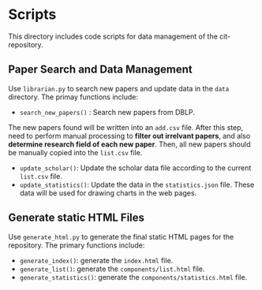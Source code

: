 # Scripts

This directory includes code scripts for data management of the cit-repository.

## Paper Search and Data Management

Use `librarian.py` to search new papers and update data in the `data` directory. The primay functions include:

*  `search_new_papers()` : Search new papers from DBLP. 

  The new papers found will be written into an `add.csv` file. After this step, need to perform manual processing to **filter out irrelvant papers**, and also **determine research field of each new paper**. Then, all new papers should be manually copied into the `list.csv` file.

* `update_scholar()`: Update the scholar data file according to the current `list.csv` file.
* `update_statistics()`: Update the data in the `statistics.json` file. These data will be used for drawing charts in the web pages.

## Generate static HTML Files

Use `generate_html.py` to generate the final static HTML pages for the repository. The primary functions include:

* `generate_index()`: generate the `index.html` file.
* `generate_list()`: generate the `components/list.html` file.
* `generate_statistics()`: generate the `components/statistics.html` file.